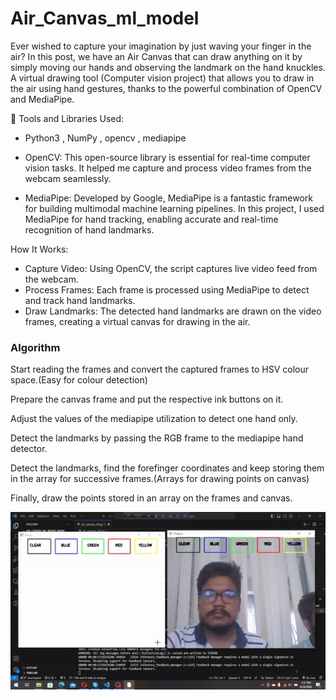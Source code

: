 # Air_Canvas_ml_model

Ever wished to capture your imagination by just waving your finger in the air? In this post, we have an Air Canvas that can draw anything on it by simply moving our hands and observing the landmark on the hand knuckles. A virtual drawing tool (Computer vision project) that allows you to draw in the air using hand gestures, thanks to the powerful combination of OpenCV and MediaPipe.

🔧 Tools and Libraries Used:

- Python3 , NumPy , opencv , mediapipe 

- OpenCV: This open-source library is essential for real-time computer vision tasks. It helped me capture and process video frames from the webcam seamlessly.

- MediaPipe: Developed by Google, MediaPipe is a fantastic framework for building multimodal machine learning pipelines. In this project, I used MediaPipe for hand tracking, enabling accurate and real-time recognition of hand landmarks.

How It Works:
- Capture Video: Using OpenCV, the script captures live video feed from the webcam.
- Process Frames: Each frame is processed using MediaPipe to detect and track hand landmarks.
- Draw Landmarks: The detected hand landmarks are drawn on the video frames, creating a virtual canvas for drawing in the air.

  
### Algorithm
Start reading the frames and convert the captured frames to HSV colour space.(Easy for colour detection)

Prepare the canvas frame and put the respective ink buttons on it.

Adjust the values of the mediapipe utilization to detect one hand only.

Detect the landmarks by passing the RGB frame to the mediapipe hand detector.

Detect the landmarks, find the forefinger coordinates and keep storing them in the array for successive frames.(Arrays for drawing points on canvas)

Finally, draw the points stored in an array on the frames and canvas.

![Opencv Canvas](https://github.com/abdullahaltushar/Air_canvas_model/blob/main/opencv_canvas_ml.gif)


